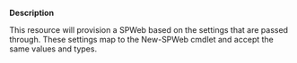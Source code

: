 **Description**

This resource will provision a SPWeb based on the settings that are passed through. 
These settings map to the New-SPWeb cmdlet and accept the same values and types. 
